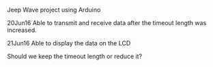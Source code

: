 Jeep Wave project using Arduino

20Jun16
Able to transmit and receive data after the timeout length was increased. 

21Jun16
Able to display the data on the LCD

Should we keep the timeout length or reduce it? 
